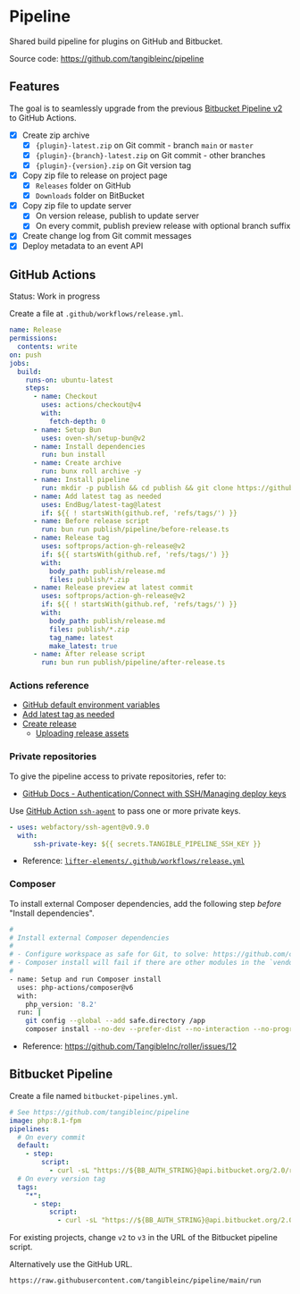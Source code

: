 # Pipeline

Shared build pipeline for plugins on GitHub and Bitbucket.

Source code: https://github.com/tangibleinc/pipeline

## Features

The goal is to seamlessly upgrade from the previous [Bitbucket Pipeline v2](https://bitbucket.org/tangibleinc/tangible-pipeline-v2/) to GitHub Actions.

- [x] Create zip archive
  - [x] `{plugin}-latest.zip` on Git commit - branch `main` or `master`
  - [x] `{plugin}-{branch}-latest.zip` on Git commit - other branches
  - [x] `{plugin}-{version}.zip` on Git version tag

- [x] Copy zip file to release on project page
  - [x] `Releases` folder on GitHub
  - [x] `Downloads` folder on BitBucket

- [x] Copy zip file to update server
  - [x] On version release, publish to update server
  - [x] On every commit, publish preview release with optional branch suffix

- [x] Create change log from Git commit messages
- [x] Deploy metadata to an event API

## GitHub Actions

Status: Work in progress

Create a file at `.github/workflows/release.yml`.

```yml
name: Release
permissions:
  contents: write
on: push
jobs:
  build:
    runs-on: ubuntu-latest
    steps:
      - name: Checkout
        uses: actions/checkout@v4
        with:
          fetch-depth: 0
      - name: Setup Bun
        uses: oven-sh/setup-bun@v2
      - name: Install dependencies
        run: bun install
      - name: Create archive
        run: bunx roll archive -y
      - name: Install pipeline
        run: mkdir -p publish && cd publish && git clone https://github.com/tangibleinc/pipeline
      - name: Add latest tag as needed
        uses: EndBug/latest-tag@latest
        if: ${{ ! startsWith(github.ref, 'refs/tags/') }}
      - name: Before release script
        run: bun run publish/pipeline/before-release.ts
      - name: Release tag
        uses: softprops/action-gh-release@v2
        if: ${{ startsWith(github.ref, 'refs/tags/') }}
        with:
          body_path: publish/release.md
          files: publish/*.zip
      - name: Release preview at latest commit
        uses: softprops/action-gh-release@v2
        if: ${{ ! startsWith(github.ref, 'refs/tags/') }}
        with:
          body_path: publish/release.md
          files: publish/*.zip
          tag_name: latest
          make_latest: true
      - name: After release script
        run: bun run publish/pipeline/after-release.ts
```

### Actions reference

- [GitHub default environment variables](https://docs.github.com/en/actions/writing-workflows/choosing-what-your-workflow-does/store-information-in-variables#default-environment-variables)
- [Add latest tag as needed](https://github.com/marketplace/actions/latest-tag)
- [Create release](https://github.com/softprops/action-gh-release)
  - [Uploading release assets](https://github.com/softprops/action-gh-release?tab=readme-ov-file#%EF%B8%8F-uploading-release-assets)

### Private repositories

To give the pipeline access to private repositories, refer to:

- [GitHub Docs - Authentication/Connect with SSH/Managing deploy keys](https://docs.github.com/en/authentication/connecting-to-github-with-ssh/managing-deploy-keys#deploy-keys)

Use [GitHub Action `ssh-agent`](https://github.com/webfactory/ssh-agent) to pass one or more private keys.

```yml
- uses: webfactory/ssh-agent@v0.9.0
  with:
      ssh-private-key: ${{ secrets.TANGIBLE_PIPELINE_SSH_KEY }}
```

- Reference: [`lifter-elements/.github/workflows/release.yml`](https://github.com/TangibleInc/lifter-elements/blob/de3cb98563178e4fa4b8cca94f601c433da42157/.github/workflows/release.yml)

### Composer

To install external Composer dependencies, add the following step *before* "Install dependencies".

```sh
#
# Install external Composer dependencies
#
# - Configure workspace as safe for Git, to solve: https://github.com/composer/composer/issues/12221
# - Composer install will fail if there are other modules in the `vendor` folder. It must run before NPM/Bun install.
#
- name: Setup and run Composer install
  uses: php-actions/composer@v6
  with:
    php_version: '8.2'
  run: |
    git config --global --add safe.directory /app
    composer install --no-dev --prefer-dist --no-interaction --no-progress --optimize-autoloader
```

- Reference: https://github.com/TangibleInc/roller/issues/12


## Bitbucket Pipeline

Create a file named `bitbucket-pipelines.yml`.

```yaml
# See https://github.com/tangibleinc/pipeline
image: php:8.1-fpm
pipelines:
  # On every commit
  default:
    - step:
        script:
          - curl -sL "https://${BB_AUTH_STRING}@api.bitbucket.org/2.0/repositories/tangibleinc/tangible-pipeline-v3/downloads/run" | bash
  # On every version tag
  tags:
    "*":
      - step:
          script:
            - curl -sL "https://${BB_AUTH_STRING}@api.bitbucket.org/2.0/repositories/tangibleinc/tangible-pipeline-v3/downloads/run" | bash
```

For existing projects, change `v2` to `v3` in the URL of the Bitbucket pipeline script.

Alternatively use the GitHub URL.

```
https://raw.githubusercontent.com/tangibleinc/pipeline/main/run
```
